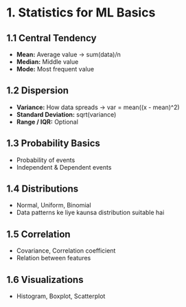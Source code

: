 # 1. Statistics for ML Basics

## 1.1 Central Tendency
- **Mean:** Average value → sum(data)/n
- **Median:** Middle value
- **Mode:** Most frequent value

## 1.2 Dispersion
- **Variance:** How data spreads → var = mean((x - mean)^2)
- **Standard Deviation:** sqrt(variance)
- **Range / IQR:** Optional

## 1.3 Probability Basics
- Probability of events
- Independent & Dependent events

## 1.4 Distributions
- Normal, Uniform, Binomial
- Data patterns ke liye kaunsa distribution suitable hai

## 1.5 Correlation
- Covariance, Correlation coefficient
- Relation between features

## 1.6 Visualizations
- Histogram, Boxplot, Scatterplot

